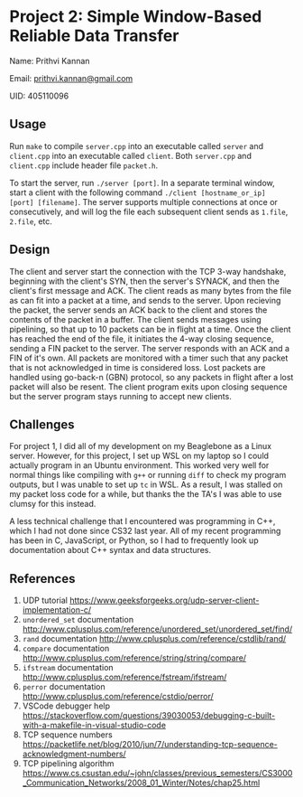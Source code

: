 # Project 2: Simple Window-Based Reliable Data Transfer

Name: Prithvi Kannan

Email: prithvi.kannan@gmail.com

UID: 405110096

## Usage

Run `make` to compile `server.cpp` into an executable called `server` and `client.cpp` into an executable called `client`. Both `server.cpp` and `client.cpp` include header file `packet.h`.

To start the server, run `./server [port]`. In a separate terminal window, start a client with the following command `./client [hostname_or_ip] [port] [filename]`. The server supports multiple connections at once or consecutively, and will log the file each subsequent client sends as `1.file`, `2.file`, etc. 

## Design

The client and server start the connection with the TCP 3-way handshake, beginning with the client's SYN, then the server's SYNACK, and then the client's first message and ACK. The client reads as many bytes from the file as can fit into a packet at a time, and sends to the server. Upon recieving the packet, the server sends an ACK back to the client and stores the contents of the packet in a buffer. The client sends messages using pipelining, so that up to 10 packets can be in flight at a time. Once the client has reached the end of the file, it initiates the 4-way closing sequence, sending a FIN packet to the server. The server responds with an ACK and a FIN of it's own. All packets are monitored with a timer such that any packet that is not acknowledged in time is considered loss. Lost packets are handled using go-back-n (GBN) protocol, so any packets in flight after a lost packet will also be resent. The client program exits upon closing sequence but the server program stays running to accept new clients. 

## Challenges

For project 1, I did all of my development on my Beaglebone as a Linux server. However, for this project, I set up WSL on my laptop so I could actually program in an Ubuntu environment. This worked very well for normal things like compiling with `g++` or running `diff` to check my program outputs, but I was unable to set up `tc` in WSL. As a result, I was stalled on my packet loss code for a while, but thanks the the TA's I was able to use clumsy for this instead.

A less technical challenge that I encountered was programming in C++, which I had not done since CS32 last year. All of my recent programming has been in C, JavaScript, or Python, so I had to frequently look up documentation about C++ syntax and data structures.

## References

1. UDP tutorial https://www.geeksforgeeks.org/udp-server-client-implementation-c/
2. `unordered_set` documentation http://www.cplusplus.com/reference/unordered_set/unordered_set/find/
3. `rand` documentation http://www.cplusplus.com/reference/cstdlib/rand/
4. `compare` documentation http://www.cplusplus.com/reference/string/string/compare/
5. `ifstream` documentation http://www.cplusplus.com/reference/fstream/ifstream/
6. `perror` documentation http://www.cplusplus.com/reference/cstdio/perror/
7. VSCode debugger help https://stackoverflow.com/questions/39030053/debugging-c-built-with-a-makefile-in-visual-studio-code
8. TCP sequence numbers https://packetlife.net/blog/2010/jun/7/understanding-tcp-sequence-acknowledgment-numbers/
9. TCP pipelining algorithm https://www.cs.csustan.edu/~john/classes/previous_semesters/CS3000_Communication_Networks/2008_01_Winter/Notes/chap25.html

